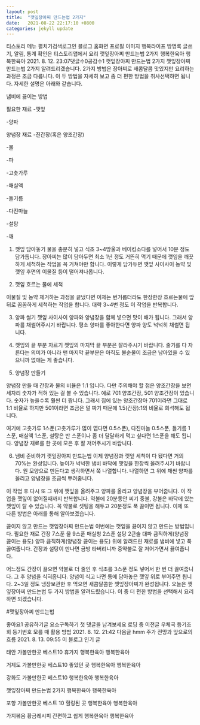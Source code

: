 ```yaml
---
layout: post
title:  "깻잎장아찌 만드는법 2가지"
date:   2021-08-22 22:17:10 +0800
categories: jekyll update
---
```

티스토리 메뉴 펼치기검색로그인
블로그 홈화면
프로필 이미지
행복라이프
방명록
글쓰기, 알림, 통계 확인은 티스토리앱에서
요리
깻잎장아찌 만드는법 2가지
행복한육아 행복한육아
2021. 8. 12. 23:07댓글수0공감수1
깻잎장아찌 만드는법 2가지
깻잎장아찌 만드는법 2가지 알려드리겠습니다. 2가지 방법은 장아찌로 새콤달콤 맛있지만 요리하는 과정은 조금 다릅니다. 이 두 방법을 자세히 보고 좀 더 편한 방법을 취사선택하면 됩니다. 자세한 설명은 아래와 같습니다.

냄비에 끓이는 방법



필요한 재료
-깻잎

-양파

양념장 재료
-진간장(혹은 양조간장)

-물

-파

-고춧가루

-매실액

-들기름

-다진마늘

-설탕

-깨

1. 깻잎 담아놓기
물을 충분히 넣고 식초 3~4방울과 베이킹소다를 넣어서 10분 정도 담가둡니다. 장아찌는 많이 담아두면 최소 1년 정도 거뜬히 먹기 때문에 깻잎을 깨끗하게 세척하는 작업을 꼭 거쳐야만 합니다. 이렇게 담가두면 깻잎 사이사이 농약 및 깻잎 후면의 이물질 등이 떨어져나옵니다.

2. 깻잎 흐르는 물에 세척



이물질 및 농약 제거하는 과정을 끝냈다면 이제는 번거롭더라도 한장한장 흐르는물에 앞뒤로 꼼꼼하게 세척하는 작업을 합니다. 대략 3~4번 정도 이 작업을 반복합니다.

3. 양파 썰기
깻잎 사이사이 양파와 양념장을 함께 넣으면 맛이 배가 됩니다. 그래서 양파를 채썰어주시기 바랍니다. 평소 양파를 좋아한다면 양파 양도 넉넉히 채썰면 됩니다.

4. 깻잎의 끝 부분 자르기
깻잎의 마지막 끝 부분은 잘라주시기 바랍니다. 줄기를 다 자른다는 의미가 아니라 맨 마지막 끝부분은 아직도 불순물이 조금은 남아있을 수 있으니까 없애는 게 좋습니다.

5. 양념장 만들기



양념장 만들 때 간장과 물의 비율은 1:1 입니다. 다만 주의해야 할 점은 양조간장을 보면 세자리 숫자가 적혀 있는 걸 볼 수 있습니다. 예로 701 양조간장, 501 양조간장이 있습니다. 숫자가 높을수록 훨씬 더 짭니다. 그래서 집에 있는 양조간장아 701이라면 그대로 1:1 비율로 하지만 501이라면 조금은 덜 짜기 때문에 1.5(간장):1의 비율로 희석해도 됩니다.



여기에 고춧가루 1스푼(고춧가루가 많이 맵다면 0.5스푼), 다진마늘 0.5스푼, 들기름 1스푼, 매실액 1스푼, 설탕은 반 스푼이나 좀 더 달달하게 먹고 싶다면 1스푼을 해도 됩니다. 양념장 재료를 한 곳에 모은 후 잘 저어주시기 바랍니다.

6. 냄비 준비하기
깻잎장아찌 만드는법 이제 양념장과 깻잎 세척이 다 됐다면 거의 70%는 완성입니다. 높이가 넉넉한 냄비 바닥에 깻잎을 한장씩 올려주시기 바랍니다. 원 모양으로 만든다고 생각하면서 쭉 나열합니다. 나열하면 그 위에 채썬 양파를 올리고 양념장을 조금씩 뿌려줍니다.




이 작업 후 다시 또 그 위에 깻잎을 올려주고 양파를 올리고 양념장을 부어줍니다. 이 작업을 깻잎이 없어질때까지 반복합니다. 약불에 20분동안 찌기 중불, 강불은 바닥에 있는 깻잎이 탈 수 있습니다. 꼭 약불로 셋팅을 해두고 20분정도 푹 끓이면 됩니다. 이제 또 다른 방법은 아래를 통해 알아보겠습니다.

끓이지 않고 만드는 깻잎장아찌 만드는법
이번에는 깻잎을 끓이지 않고 만드는 방법입니다. 필요한 재료 간장 7스푼 물 9스푼 매실청 2스푼 설탕 2큰술 대파 큼직하게(양념장 끓이는 용도) 양파 큼직하게(양념장 끓이는 용도) 위에 알려드린 재료를 냄비에 넣고 푹 끓여줍니다. 간장과 설탕이 만나면 금방 타버리니까 중약불로 잘 저어가면서 끓여줍니다.




어느정도 간장이 끓으면 약불로 더 줄인 후 식초를 3스푼 정도 넣어서 한 번 더 끓여줍니다. 그 후 양념을 식혀줍니다. 양념이 식고 나면 통에 담아놓은 깻잎 위로 부어주면 됩니다. 2~3일 정도 냉장보관한 후 먹으면 새콤달콤한 깻잎장아찌가 완성됩니다. 오늘은 깻잎장아찌 만드는법 두 가지 방법을 알려드렸습니다. 이 중 더 편한 방법을 선택해서 요리하면 되겠습니다.

#깻잎장아찌 만드는법

좋아요1
공유하기글 요소구독하기
첫 댓글을 남겨보세요
로딩 중
이전글
우체국 등기조회 등기번호 모를 때 활용 방법
2021. 8. 12. 21:42
다음글
hmm 주가 전망과 앞으로의 흐름
2021. 8. 13. 09:55
이 블로그 인기 글

태안 가볼만한곳 베스트10 휴가지
행복한육아 행복한육아

거제도 가볼만한곳 베스트10 좋았던 곳
행복한육아 행복한육아

강화도 가볼만한곳 베스트10
행복한육아 행복한육아

깻잎장아찌 만드는법 2가지
행복한육아 행복한육아

포항 가볼만한곳 베스트 10 힐링된 곳
행복한육아 행복한육아

가지볶음 황금레시피 간편하고 쉽게
행복한육아 행복한육아
